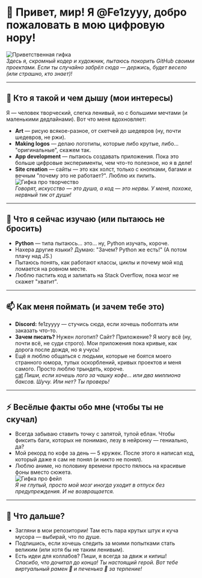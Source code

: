 # 👋 Привет, мир! Я @Fe1zyyy, добро пожаловать в мою цифровую нору!
![Приветственная гифка](https://tenor.com/ru/view/hi-otag-cat-gif-496667468136015874)  
*Здесь я, скромный кодер и художник, пытаюсь покорить GitHub своими проектами. Если ты случайно забрёл сюда — держись, будет весело (или страшно, кто знает)!*

---

## 👀 Кто я такой и чем дышу (мои интересы)
Я — человек творческий, слегка ленивый, но с большими мечтами (и маленькими дедлайнами). Вот что меня вдохновляет:  
- **Art** — рисую всякое-разное, от скетчей до шедевров (ну, почти шедевров, не ржи).  
- **Making logos** — делаю логотипы, которые либо крутые, либо... "оригинальные", скажем так.  
- **App development** — пытаюсь создавать приложения. Пока это больше цифровые эксперименты, чем что-то полезное, но я в деле!  
- **Site creation** — сайты — это как холст, только с кнопками, багами и вечным "почему это не работает?". Люблю их пилить.  
![Гифка про творчество](https://tenor.com/ru/view/cat-eyebrow-raise-wtf-gif-159500092583904127)  
*Говорят, искусство — это душа, а код — это нервы. У меня, похоже, нервный тик от души!*

---

## 🌱 Что я сейчас изучаю (или пытаюсь не бросить)
- **Python** — типа пытаюсь... это... ну, Python изучать, короче.  
- Нахера другие языки? Думаю: "Зачем? Python же есть!" (А потом плачу над JS.)  
- Пытаюсь понять, как работают классы, циклы и почему мой код ломается на ровном месте.  
- Люблю пастить код и залипать на Stack Overflow, пока мозг не скажет "хватит".  


---

## 📫 Как меня поймать (и зачем тебе это)
- **Discord:** fe1zyyyy — стучись сюда, если хочешь поболтать или заказать что-то.  
- **Зачем писать?** Нужен логотип? Сайт? Приложение? Я могу всё (ну, почти всё, не суди строго). Мои приложения пока кривые, как дорога после дождя, но я учусь!  
- Ещё я люблю общаться с людьми, которые не боятся моего странного юмора, тупых оскорблений, кривых проектов и меня самого. Просто люблю трындеть, короче.  
  [cat](https://tenor.com/ru/view/cat-gif-2665467169964419413)
*Пиши, если хочешь лого за чашку кофе... или два миллиона баксов. Шучу. Или нет? Ты проверь!*

---

## ⚡ Весёлые факты обо мне (чтобы ты не скучал)
- Всегда забываю ставить точку с запятой, тупой еблан. Чтобы фиксить баги, которых не понимаю, лезу в нейронку — гениально, да?  
- Мой рекорд по кофе за день — 5 кружек. После этого я написал код, который даже я сам не понял (и никто не понял).  
- Люблю аниме, но половину времени просто пялюсь на красивые фоны вместо сюжета.  
![Гифка про фейл](https://tenor.com/ru/view/fail-cat-fly-you-fools-gif-26258266)  
*Я не глупый, просто мой мозг иногда уходит в отпуск без предупреждения. И не возвращается.*

---

## 🎉 Что дальше?
- Загляни в мои репозитории! Там есть пара крутых штук и куча мусора — выбирай, что по душе.  
- Подпишись, если хочешь следить за моими попытками стать великим (или хотя бы не таким ленивым).  
- Есть идеи для коллабов? Пиши, я всегда за движ и кипиш!  
*Спасибо, что дочитал до конца! Ты настоящий герой. Вот тебе виртуальный рамен 🍜 и печенька 🍪 за терпение!*
